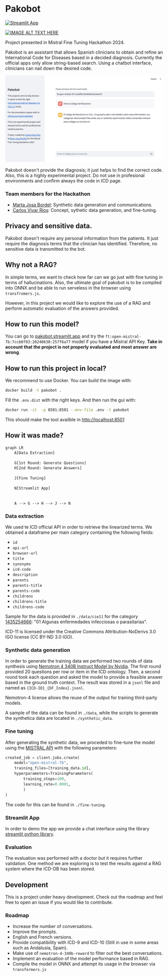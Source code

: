 # Pakobot

[![Streamlit App](https://static.streamlit.io/badges/streamlit_badge_black_white.svg)](https://pakobot.streamlit.app)

[![IMAGE ALT TEXT HERE](https://img.youtube.com/vi/oMNpTxRnvIw/0.jpg)](https://www.youtube.com/watch?v=oMNpTxRnvIw)


Project presented in Mistral Fine Tuning Hackathon 2024. 

Pakobot is an assistant that allows Spanish clinicians to obtain and refine an International Code for Diseases based in a decided diagnosis. Currently the official apps only allow string-based search. Using a chatbot interface, clinicians can nail down the desired code.

![Pakobot GUI](assets/pakobot-gui.png)

Pakobot doesn't provide the diagnosis; it just helps to find the correct code. Also, this is a highly experimental project. Do not use in profesional environments and confirm always the code in ICD page.

### Team members for the Hackathon

- [Marta Josa Bordel](http://ovellaverda.cat): Synthetic data generation and communications.
- [Carlos Vivar Rios](http://www.carlosvivarrios.com): Concept, sythetic data generation, and fine-tuning.

## Privacy and sensitive data.

Pakobot doesn't require any personal information from the patients. It just require the diagnosis terms that the clinician has identified. Therefore, no sensitive data is transmitted to the bot.

## Why not a RAG?

In simple terms, we want to check how far can we go just with fine tuning in terms of hallucinations. Also, the ultimate goal of pakobot is to be compiled into ONNX and be able to run serveless in the browser using `transfromers.js`.

However, in this project we would like to explore the use of a RAG and perform automatic evaluation of the answers provided. 

## How to run this model?

You can go to [pakobot.streamlit.app](pakobot.streamlit.app) and try the `ft:open-mistral-7b:7ccb0f03:20240630:257f6a77` model if you have a Mistral API Key. **Take in account that the project is not properly evaluated and most answer are wrong**.

## How to run this project in local?

We recommend to use Docker. You can build the image with:

```bash
docker build -t pakobot .
```
Fill the `.env.dist` with the right keys. And then run the gui with:

```bash
docker run -it  -p 8501:8501 --env-file .env -t pakobot
```

This should make the tool availble in [http://localhost:8501](http://localhost:8501)

## How it was made?

```mermaid
graph LR
    A[Data Extraction]

    G[1st Round: Generate Questions]
    H[2nd Round: Generate Answers]

    J[Fine Tuning]

    N[Streamlit App]


    A --> G --> H --> J --> N 
```

### Data extraction

We used te ICD official API in order to retrieve the linearized terms. We obtained a dataframe per main category containing the following fields: 

- `id`
- `api-url`
- `browser-url`
- `title`
- `synonyms`
- `icd-code`
- `description`
- `parents`
- `parents-title`
- `parents-code`
- `childrens`
- `childrens-title`
- `childrens-code`

Sample for the data is provided in `./data/cie11` for the category [1435254666](https://icd.who.int/browse/2024-01/mms/es#1435254666): "01 Algunas enfermedades infecciosas o parasitarias".

ICD-11 is licensed under the Creative Commons Attribution-NoDerivs 3.0 IGO license (CC BY-ND 3.0 IGO).

### Synthetic data generation

In order to generate the training data we performed two rounds of data synthesis using [Nemotron 4 340B Instruct Model by Nvidia](https://build.nvidia.com/nvidia/nemotron-4-340b-instruct). The first round provided 20 questions per row or item in the ICD ontology. Then, a second round took each question and asked the model to provide a feasible answer based in the ground truth context. The result was stored in a `jsonl` file and named as `{ICD-ID}_{DF_Index}.jsonl`.

Nemotron-4 license allows the reuse of the output for training third-party models. 

A sample of the data can be found in `./data`, while the scripts to generate the synthetica data are located in `./synthetic_data`.

### Fine tuning

After generating the synthetic data, we proceded to fine-tune the model using the [MISTRAL API](https://docs.mistral.ai/guides/finetuning/) with the following parameters:

```python
created_job = client.jobs.create(
    model="open-mistral-7b",
    training_files=[training_data.id],
    hyperparameters=TrainingParameters(
        training_steps=100,
        learning_rate=0.0001,
        )
)
```

The code for this can be found in `./fine-tuning`. 

### Streamlit App

In order to demo the app we provide a chat interface using the library [streamlit python library](https://streamlit.io/).

### Evaluation 

The evaluation was performed with a doctor but it requires further validation. One method we are exploring is to test the results against a RAG system where the ICD-DB has been stored. 

## Development

This is a project under heavy development. Check out the roadmap and feel free to open an issue if you would like to contribute.

### Roadmap

- Increase the number of conversations.
- Improve the prompts. 
- English and French versions.
- Provide compatibility with ICD-9 and ICD-10 (Still in use in some areas such as Andalusia, Spain).
- Make use of `nemotron-4-340b-reward` to filter out the best conversations.
- Implement an evaluation of the model performance based in RAG. 
- Compile the model in ONNX and attempt its usage in the browser via `transformers.js`

